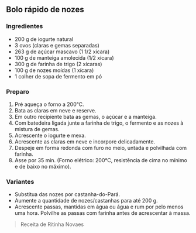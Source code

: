 ## Bolo rápido de nozes 

### Ingredientes

* 200 g de iogurte natural
* 3 ovos (claras e gemas separadas)
* 263 g de açúcar mascavo (1 1/2 xícara)
* 100 g de manteiga amolecida (1/2 xícara)
* 300 g de farinha de trigo (2 xícaras)
* 100 g de nozes moídas (1 xícara)
* 1 colher de sopa de fermento em pó


### Preparo

1. Pré aqueça o forno a 200°C.
2. Bata as claras em neve e reserve.
3. Em outro recipiente bata as gemas, o açúcar e a manteiga.
4. Com batedeira ligada junte a farinha de trigo, o fermento e as
   nozes à mistura de gemas.
5. Acrescente o iogurte e mexa.
6. Acrescente as claras em neve e incorpore delicadamente.
7. Despeje em forma redonda com furo no meio, untada e polvilhada com
   farinha.
8. Asse por 35 min. (Forno elétrico: 200°C, resistência de cima no
   mínimo e de baixo no máximo).

### Variantes

* Substitua das nozes por castanha-do-Pará.
* Aumente a quantidade de nozes/castanhas para até 200 g.
* Acrescente passas, mantidas em água ou água e rum por pelo menos uma
  hora. Polvilhe as passas com farinha antes de acrescentar à massa.

> Receita de Ritinha Novaes
